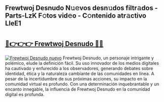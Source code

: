 ## Frewtwoj Desnudo N𝚞𝚎vos desn𝚞dos filtr𝚊dos - Parts-LzK F𝚘tos vid𝚎o - C𝚘ntenido atr𝚊ctivo LleE1

# <h2><a href="http://mbbqe5j.tromn.icu/?c=Frewtwoj+Desnudo">🔗👉👉👉 Frewtwoj Desnudo 🔗🔗</a></h2>

[![Frewtwoj Desnudo nuevo](https://i.imgur.com/pEAQMta.gif)](http://mbbqe5j.tromn.icu/?c=Frewtwoj+Desnudo)
Frewtwoj Desnudo, un personaje intrigante y polémico, elude la definición fácil. Su uso innovador de los medios digitales ha cautivado y enfurecido a los observadores, generando debates sobre identidad, ética y la naturaleza cambiante de las comunidades en línea. A pesar de la incertidumbre de sus próximas acciones, su impacto en la comunidad virtual es profundo. Con una determinación inquebrantable y un encanto innegable, la influencia de Frewtwoj Desnudo en la comunidad digital es profunda.
